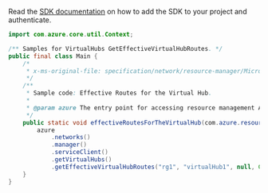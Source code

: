 Read the [SDK documentation](https://github.com/Azure/azure-sdk-for-java/blob/azure-resourcemanager_2.13.0/sdk/resourcemanager/azure-resourcemanager/README.md) on how to add the SDK to your project and authenticate.

```java
import com.azure.core.util.Context;

/** Samples for VirtualHubs GetEffectiveVirtualHubRoutes. */
public final class Main {
    /*
     * x-ms-original-file: specification/network/resource-manager/Microsoft.Network/stable/2021-05-01/examples/EffectiveRoutesListForVirtualHub.json
     */
    /**
     * Sample code: Effective Routes for the Virtual Hub.
     *
     * @param azure The entry point for accessing resource management APIs in Azure.
     */
    public static void effectiveRoutesForTheVirtualHub(com.azure.resourcemanager.AzureResourceManager azure) {
        azure
            .networks()
            .manager()
            .serviceClient()
            .getVirtualHubs()
            .getEffectiveVirtualHubRoutes("rg1", "virtualHub1", null, Context.NONE);
    }
}
```
